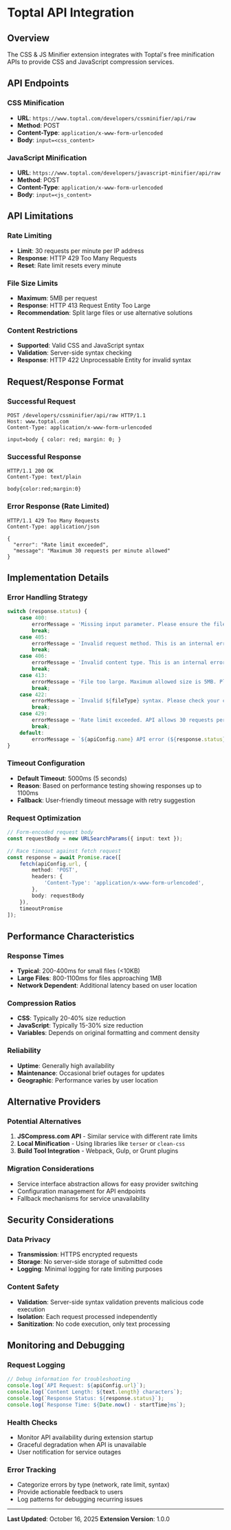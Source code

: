 # Toptal API Integration

## Overview

The CSS & JS Minifier extension integrates with Toptal's free minification APIs to provide CSS and JavaScript compression services.

## API Endpoints

### CSS Minification
- **URL**: `https://www.toptal.com/developers/cssminifier/api/raw`
- **Method**: POST
- **Content-Type**: `application/x-www-form-urlencoded`
- **Body**: `input=<css_content>`

### JavaScript Minification
- **URL**: `https://www.toptal.com/developers/javascript-minifier/api/raw`
- **Method**: POST
- **Content-Type**: `application/x-www-form-urlencoded`
- **Body**: `input=<js_content>`

## API Limitations

### Rate Limiting
- **Limit**: 30 requests per minute per IP address
- **Response**: HTTP 429 Too Many Requests
- **Reset**: Rate limit resets every minute

### File Size Limits
- **Maximum**: 5MB per request
- **Response**: HTTP 413 Request Entity Too Large
- **Recommendation**: Split large files or use alternative solutions

### Content Restrictions
- **Supported**: Valid CSS and JavaScript syntax
- **Validation**: Server-side syntax checking
- **Response**: HTTP 422 Unprocessable Entity for invalid syntax

## Request/Response Format

### Successful Request
```http
POST /developers/cssminifier/api/raw HTTP/1.1
Host: www.toptal.com
Content-Type: application/x-www-form-urlencoded

input=body { color: red; margin: 0; }
```

### Successful Response
```http
HTTP/1.1 200 OK
Content-Type: text/plain

body{color:red;margin:0}
```

### Error Response (Rate Limited)
```http
HTTP/1.1 429 Too Many Requests
Content-Type: application/json

{
  "error": "Rate limit exceeded",
  "message": "Maximum 30 requests per minute allowed"
}
```

## Implementation Details

### Error Handling Strategy
```typescript
switch (response.status) {
    case 400:
        errorMessage = 'Missing input parameter. Please ensure the file has content.';
        break;
    case 405:
        errorMessage = 'Invalid request method. This is an internal error, please try again.';
        break;
    case 406:  
        errorMessage = 'Invalid content type. This is an internal error, please try again.';
        break;
    case 413:
        errorMessage = 'File too large. Maximum allowed size is 5MB. Please reduce the file size.';
        break;
    case 422:
        errorMessage = `Invalid ${fileType} syntax. Please check your code for syntax errors.`;
        break;
    case 429:
        errorMessage = 'Rate limit exceeded. API allows 30 requests per minute. Please wait a moment and try again.';
        break;
    default:
        errorMessage = `${apiConfig.name} API error (${response.status}): ${response.statusText}`;
}
```

### Timeout Configuration
- **Default Timeout**: 5000ms (5 seconds)
- **Reason**: Based on performance testing showing responses up to 1100ms
- **Fallback**: User-friendly timeout message with retry suggestion

### Request Optimization
```typescript
// Form-encoded request body
const requestBody = new URLSearchParams({ input: text });

// Race timeout against fetch request
const response = await Promise.race([
    fetch(apiConfig.url, {
        method: 'POST',
        headers: {
            'Content-Type': 'application/x-www-form-urlencoded',
        },
        body: requestBody
    }),
    timeoutPromise
]);
```

## Performance Characteristics

### Response Times
- **Typical**: 200-400ms for small files (<10KB)
- **Large Files**: 800-1100ms for files approaching 1MB
- **Network Dependent**: Additional latency based on user location

### Compression Ratios
- **CSS**: Typically 20-40% size reduction
- **JavaScript**: Typically 15-30% size reduction  
- **Variables**: Depends on original formatting and comment density

### Reliability
- **Uptime**: Generally high availability
- **Maintenance**: Occasional brief outages for updates
- **Geographic**: Performance varies by user location

## Alternative Providers

### Potential Alternatives
1. **JSCompress.com API** - Similar service with different rate limits
2. **Local Minification** - Using libraries like `terser` or `clean-css`
3. **Build Tool Integration** - Webpack, Gulp, or Grunt plugins

### Migration Considerations
- Service interface abstraction allows for easy provider switching
- Configuration management for API endpoints
- Fallback mechanisms for service unavailability

## Security Considerations

### Data Privacy
- **Transmission**: HTTPS encrypted requests
- **Storage**: No server-side storage of submitted code
- **Logging**: Minimal logging for rate limiting purposes

### Content Safety
- **Validation**: Server-side syntax validation prevents malicious code execution
- **Isolation**: Each request processed independently
- **Sanitization**: No code execution, only text processing

## Monitoring and Debugging

### Request Logging
```typescript
// Debug information for troubleshooting
console.log(`API Request: ${apiConfig.url}`);
console.log(`Content Length: ${text.length} characters`);
console.log(`Response Status: ${response.status}`);
console.log(`Response Time: ${Date.now() - startTime}ms`);
```

### Health Checks
- Monitor API availability during extension startup
- Graceful degradation when API is unavailable
- User notification for service outages

### Error Tracking
- Categorize errors by type (network, rate limit, syntax)
- Provide actionable feedback to users
- Log patterns for debugging recurring issues

---

**Last Updated**: October 16, 2025
**Extension Version**: 1.0.0